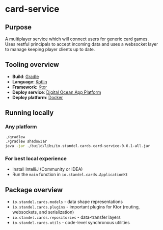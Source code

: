# card-service

## Purpose

A multiplayer service which will connect users for generic card games. Uses restful principals
to accept incoming data and uses a websocket layer to manage keeping player clients up to date.

## Tooling overview

- **Build**: [Gradle](https://gradle.org/)
- **Language**: [Kotlin](https://kotlinlang.org/)
- **Framework**: [Ktor](https://nextjs.org/)
- **Deploy service**: [Digital Ocean App Platform](https://www.digitalocean.com/products/app-platform/)
- **Deploy platform**: [Docker](https://www.docker.com/)

## Running locally

### Any platform

```bash
./gradlew
./gradlew shadowJar
java -jar ./build/libs/io.standel.cards.card-service-0.0.1-all.jar
```

### For best local experience

- Install IntelliJ (Community or IDEA)
- Run the `main` function in `io.standel.cards.ApplicationKt`

## Package overview

- `io.standel.cards.models` - data shape representations
- `io.standel.cards.plugins` - important plugins for Ktor (routing, websockets, and serialization)
- `io.standel.cards.repositories` - data-transfer layers
- `io.standel.cards.utils` - code-level synchronous utilities